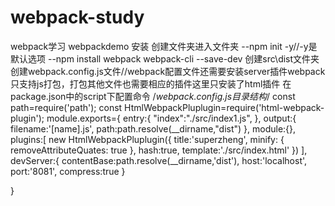 # webpack-study
webpack学习
webpackdemo
安装
创建文件夹进入文件夹
--npm init -y//-y是默认选项
--npm install webpack webpack-cli --save-dev
创建src\dist文件夹
创建webpack.config.js文件//webpack配置文件还需要安装server插件webpack只支持js打包，打包其他文件也需要相应的插件这里只安装了html插件
在package.json中的script下配置命令
/*webpack.config.js目录结构*/
const path=require('path');
const HtmlWebpackPluplugin=require('html-webpack-plugin');
module.exports={
    entry:{
        "index":"./src/index1.js",
    },
    output:{
        filename:'[name].js',
        path:path.resolve(__dirname,"dist")
    },
    module:{},
    plugins:[
        new HtmlWebpackPluplugin({
            title:'superzheng',
            minify: {
                removeAttributeQuates: true
            },
            hash:true,
            template:'./src/index.html'
        })
    ],
    devServer:{
        contentBase:path.resolve(__dirname,'dist'),
        host:'localhost',
        port:'8081',
        compress:true
    }

}

